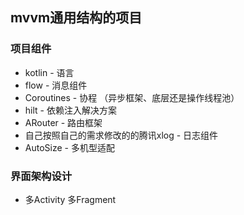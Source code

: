 ## mvvm通用结构的项目
### 项目组件
* kotlin - 语言
* flow - 消息组件
* Coroutines - 协程 （异步框架、底层还是操作线程池）
* hilt - 依赖注入解决方案
* ARouter -  路由框架
* 自己按照自己的需求修改的的腾讯xlog - 日志组件
* AutoSize - 多机型适配
### 界面架构设计
* 多Activity 多Fragment
